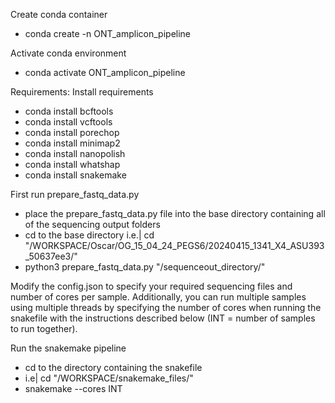 Create conda container
- conda create -n ONT_amplicon_pipeline

Activate conda environment
- conda activate ONT_amplicon_pipeline

Requirements:
Install requirements
- conda install bcftools
- conda install vcftools
- conda install porechop
- conda install minimap2
- conda install nanopolish
- conda install whatshap
- conda install snakemake

First run prepare_fastq_data.py
- place the prepare_fastq_data.py file into the base directory containing all of the sequencing output folders
- cd to the base directory i.e.| cd "/WORKSPACE/Oscar/OG_15_04_24_PEGS6/20240415_1341_X4_ASU393_50637ee3/"
- python3 prepare_fastq_data.py "/sequenceout_directory/"

Modify the config.json to specify your required sequencing files and number of cores per sample. Additionally, you can run multiple samples using multiple threads by specifying the number of cores when running the snakefile with the instructions described below (INT = number of samples to run together).

Run the snakemake pipeline
- cd to the directory containing the snakefile
- i.e| cd "/WORKSPACE/snakemake_files/"
- snakemake --cores INT
